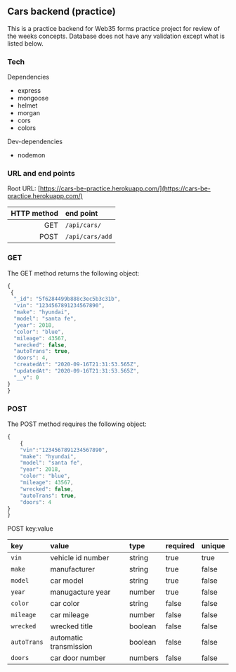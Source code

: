 ## Cars backend (practice)

This is a practice backend for Web35 forms practice project for review of the weeks concepts. Database does not have any validation except what is listed below.

### Tech

Dependencies

- express
- mongoose
- helmet
- morgan
- cors
- colors

Dev-dependencies

- nodemon

### URL and end points

Root URL: [https://cars-be-practice.herokuapp.com/](https://cars-be-practice.herokuapp.com/)

| HTTP method | end point       |
| ----------: | :-------------- |
|         GET | `/api/cars/`    |
|        POST | `/api/cars/add` |

### GET

The GET method returns the following object:

```js
{
 {
  "_id": "5f6284499b888c3ec5b3c31b",
  "vin": "1234567891234567890",
  "make": "hyundai",
  "model": "santa fe",
  "year": 2018,
  "color": "blue",
  "mileage": 43567,
  "wrecked": false,
  "autoTrans": true,
  "doors": 4,
  "createdAt": "2020-09-16T21:31:53.565Z",
  "updatedAt": "2020-09-16T21:31:53.565Z",
  "__v": 0
}
}

```

### POST

The POST method requires the following object:

```js
{
	{
	"vin":"1234567891234567890",
	"make": "hyundai",
	"model": "santa fe",
	"year": 2018,
	"color": "blue",
	"mileage": 43567,
	"wrecked": false,
	"autoTrans": true,
	"doors": 4
}
}
```

POST key:value

| key         | value                  | type    | required | unique |
| :---------- | :--------------------- | :------ | :------- | :----- |
| `vin`       | vehicle id number      | string  | true     | true   |
| `make`      | manufacturer           | string  | true     | false  |
| `model`     | car model              | string  | true     | false  |
| `year `     | manugacture year       | number  | true     | false  |
| `color`     | car color              | string  | false    | false  |
| `mileage`   | car mileage            | number  | false    | false  |
| `wrecked`   | wrecked title          | boolean | false    | false  |
| `autoTrans` | automatic transmission | boolean | false    | false  |
| `doors`     | car door number        | numbers | false    | false  |
